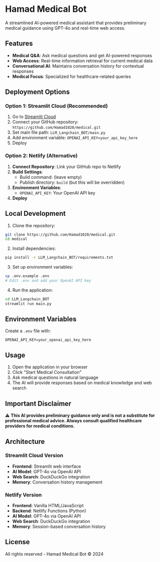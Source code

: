 # Hamad Medical Bot

A streamlined AI-powered medical assistant that provides preliminary medical guidance using GPT-4o and real-time web access.

## Features

- **Medical Q&A**: Ask medical questions and get AI-powered responses
- **Web Access**: Real-time information retrieval for current medical data
- **Conversational AI**: Maintains conversation history for contextual responses
- **Medical Focus**: Specialized for healthcare-related queries

## Deployment Options

### Option 1: Streamlit Cloud (Recommended)

1. Go to [Streamlit Cloud](https://share.streamlit.io/)
2. Connect your GitHub repository: `https://github.com/Hamad1020/medical.git`
3. Set main file path: `LLM_Langchain_BOT/main.py`
4. Add environment variable: `OPENAI_API_KEY=your_api_key_here`
5. Deploy

### Option 2: Netlify (Alternative)

1. **Connect Repository**: Link your GitHub repo to Netlify
2. **Build Settings**:
   - Build command: (leave empty)
   - Publish directory: `build` (but this will be overridden)
3. **Environment Variables**:
   - `OPENAI_API_KEY`: Your OpenAI API key
4. **Deploy**

## Local Development

1. Clone the repository:
```bash
git clone https://github.com/Hamad1020/medical.git
cd medical
```

2. Install dependencies:
```bash
pip install -r LLM_Langchain_BOT/requirements.txt
```

3. Set up environment variables:
```bash
cp .env.example .env
# Edit .env and add your OpenAI API key
```

4. Run the application:
```bash
cd LLM_Langchain_BOT
streamlit run main.py
```

## Environment Variables

Create a `.env` file with:
```
OPENAI_API_KEY=your_openai_api_key_here
```

## Usage

1. Open the application in your browser
2. Click "Start Medical Consultation"
3. Ask medical questions in natural language
4. The AI will provide responses based on medical knowledge and web search

## Important Disclaimer

⚠️ **This AI provides preliminary guidance only and is not a substitute for professional medical advice. Always consult qualified healthcare providers for medical conditions.**

## Architecture

### Streamlit Cloud Version
- **Frontend**: Streamlit web interface
- **AI Model**: GPT-4o via OpenAI API
- **Web Search**: DuckDuckGo integration
- **Memory**: Conversation history management

### Netlify Version
- **Frontend**: Vanilla HTML/JavaScript
- **Backend**: Netlify Functions (Python)
- **AI Model**: GPT-4o via OpenAI API
- **Web Search**: DuckDuckGo integration
- **Memory**: Session-based conversation history

## License

All rights reserved - Hamad Medical Bot © 2024